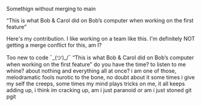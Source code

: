 

Somethign without merging to main

“This is what Bob & Carol did on Bob’s computer when working on the first feature” 

Here's my contribution.
I like working on a team like this.
I'm definitely NOT getting a merge conflict for this, am I?

Too new to code ¯\_(ツ)_/¯
“This is what Bob & Carol did on Bob’s computer when working on the first feature”
do you have the time? to listen to me whine? about nothing and everything all at once?
i am one of those, melodramatic fools
nurotic to the bone,
no doubt about it
some times i give my self the creeps,
some times my mind plays tricks on me,
it all keeps adding up,
i think im cracking up,
am i just paranoid
or am i just stoned git pgit
